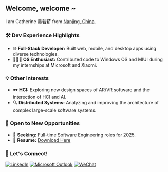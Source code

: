 ## Welcome, welcome ~
I am Catherine 吴若菥 from [Nanjing, China](https://www.google.com/maps/place/%E4%B8%AD%E5%9B%BD%E6%B1%9F%E8%8B%8F%E7%9C%81%E5%8D%97%E4%BA%AC%E5%B8%82/@17.5126382,77.2950694,3z/data=!4m5!3m4!1s0x35b58c9b668dcd83:0x8ffbb60b79df1b06!8m2!3d32.0583799!4d118.79647).

### 🛠️ Dev Experience Highlights
- 🌐 **Full-Stack Developer:** Built web, mobile, and desktop apps using diverse technologies.
- 👩🏻‍💻 **OS Enthusiast:** Contributed code to Windows OS and MIUI during my internships at Microsoft and Xiaomi.

### 💡 Other Interests
- 🕶️ **HCI:** Exploring new design spaces of AR/VR software and the interection of HCI and AI.
- 🔍 **Distributed Systems:** Analyzing and improving the architecture of complex large-scale software systems.

### 🌟 Open to New Opportunities
- 👀 **Seeking:** Full-time Software Engineering roles for 2025.
- 📄 **Resume:** [Download Here](https://github.com/catherineruoxiwu/catherineruoxiwu/blob/main/Catherine_Wu_Resume_v7.pdf)

### 🤝 Let's Connect!
[![LinkedIn](https://img.shields.io/badge/LinkedIn-0077B5?style=for-the-badge&logo=linkedin&logoColor=white)](https://www.linkedin.com/in/ruoxi-catherine-wu/)
[![Microsoft Outlook](https://img.shields.io/badge/Microsoft_Outlook-0078D4?style=for-the-badge&logo=microsoft-outlook&logoColor=white)](mailto:ruoxi.wu@uwaterloo.ca)
[![WeChat](https://img.shields.io/badge/WeChat-07C160?style=for-the-badge&logo=wechat&logoColor=white)](https://github.com/catherineruoxiwu/catherineruoxiwu/blob/main/wechat_qr_code.png)
